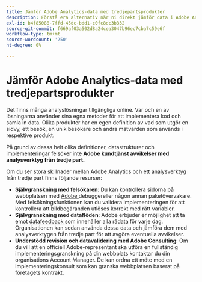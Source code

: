 ```yaml
---
title: Jämför Adobe Analytics-data med tredjepartsprodukter
description: Förstå era alternativ när ni direkt jämför data i Adobe Analytics med data som samlats in av andra Analytics-lösningar.
exl-id: b4f85088-7ffd-45dc-bdd1-c0fc8dc3b332
source-git-commit: f669af03a502d8a24cea3047b96ec7cba7c59e6f
workflow-type: tm+mt
source-wordcount: '250'
ht-degree: 0%

---
```


# Jämför Adobe Analytics-data med tredjepartsprodukter

Det finns många analyslösningar tillgängliga online. Var och en av lösningarna använder sina egna metoder för att implementera kod och samla in data. Olika produkter har en egen definition av vad som utgör en sidvy, ett besök, en unik besökare och andra mätvärden som används i respektive produkt.

På grund av dessa helt olika definitioner, datastrukturer och implementeringar felsöker inte **Adobe kundtjänst avvikelser med analysverktyg från tredje part.**

Om du ser stora skillnader mellan Adobe Analytics och ett analysverktyg från tredje part finns följande resurser:

* **Självgranskning med felsökaren**: Du kan kontrollera sidorna på webbplatsen med  [Adobe ](https://experienceleague.adobe.com/docs/debugger/using/experience-cloud-debugger.html) debuggereller någon annan paketövervakare. Med felsökningsfunktionen kan du validera implementeringen för att kontrollera att bildbegäranden utlöses korrekt med rätt variabler.
* **Självgranskning med dataflöden**: Adobe erbjuder er möjlighet att ta emot  [datafeedback ](/help/export/analytics-data-feed/data-feed-overview.md) som innehåller alla rådata för varje dag. Organisationen kan sedan använda dessa data och jämföra dem med analysverktygen från tredje part för att avgöra eventuella avvikelser.
* **Understödd revision och datavalidering med Adobe Consulting**: Om du vill att en officiell Adobe-representant ska utföra en fullständig implementeringsgranskning på din webbplats kontaktar du din organisations Account Manager. De kan ordna ett möte med en implementeringskonsult som kan granska webbplatsen baserat på företagets kontrakt.
